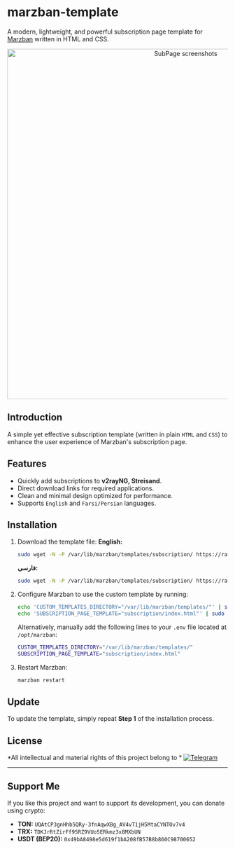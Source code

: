 # marzban-template

A modern, lightweight, and powerful subscription page template for [Marzban](https://github.com/Gozargah/Marzban) written in HTML and CSS.

<p align="center">
  <a href="https://github.com/MuhammadAshouri/marzban-templates" target="_blank" rel="noopener noreferrer" >
    <img src="https://github.com/MuhammadAshouri/marzban-templates/blob/dca23a0ecbee84839686a1b928a2dc7e8aba4089/template-01/screenshot.jpg" alt="SubPage screenshots" width="800" height="auto">
  </a>
</p>

## Introduction

A simple yet effective subscription template (written in plain `HTML` and `CSS`) to enhance the user experience of Marzban's subscription page.

## Features

- Quickly add subscriptions to **v2rayNG, Streisand**.
- Direct download links for required applications.
- Clean and minimal design optimized for performance.
- Supports `English` and `Farsi/Persian` languages.

## Installation

1. Download the template file:
   **English:**
   ```sh
   sudo wget -N -P /var/lib/marzban/templates/subscription/ https://raw.githubusercontent.com/samimifar/marzban-template/master/src/en/index.html
   ```
   
   **فارسی:**
   ```sh
   sudo wget -N -P /var/lib/marzban/templates/subscription/ https://raw.githubusercontent.com/samimifar/marzban-template/master/src/fa/index.html
   ```
   
2. Configure Marzban to use the custom template by running:
   ```sh
   echo 'CUSTOM_TEMPLATES_DIRECTORY="/var/lib/marzban/templates/"' | sudo tee -a /opt/marzban/.env
   echo 'SUBSCRIPTION_PAGE_TEMPLATE="subscription/index.html"' | sudo tee -a /opt/marzban/.env
   ```
   Alternatively, manually add the following lines to your `.env` file located at `/opt/marzban`:
   ```sh
   CUSTOM_TEMPLATES_DIRECTORY="/var/lib/marzban/templates/"
   SUBSCRIPTION_PAGE_TEMPLATE="subscription/index.html"
   ```
3. Restart Marzban:
   ```sh
   marzban restart
   ```

## Update

To update the template, simply repeat **Step 1** of the installation process.

## License

*All intellectual and material rights of this project belong to * <a href="https://t.me/samimifar" style="align: center;" target="_blank"><img src="https://img.shields.io/badge/Telegram-26A5E4?logo=telegram&logoColor=white" alt="Telegram"/> </a>

---

## Support Me

If you like this project and want to support its development, you can donate using crypto:

- **TON:** `UQAtCP3gnHhb5QRy-3fnAqwXBg_AV4vT1jH5MtaCYNTOv7v4`
- **TRX:** `TDKJrRtZirFf95RZ9VUo5ERkmz3x8MXbUN`
- **USDT (BEP20):** `0x49bA8498e5d619f1bA208fB57B8b860C98700652`
